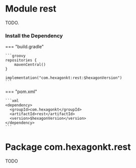 
# Module rest
TODO.

### Install the Dependency

=== "build.gradle"

    ```groovy
    repositories {
        mavenCentral()
    }

    implementation("com.hexagonkt:rest:$hexagonVersion")
    ```

=== "pom.xml"

    ```xml
    <dependency>
      <groupId>com.hexagonkt</groupId>
      <artifactId>rest</artifactId>
      <version>$hexagonVersion</version>
    </dependency>
    ```

# Package com.hexagonkt.rest
TODO
